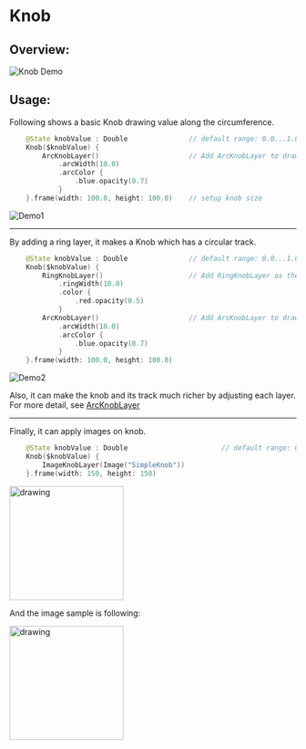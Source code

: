 # Knob

## Overview:

![Knob Demo](Knob.gif)

## Usage:

Following shows a basic Knob drawing value along the circumference.
```swift
    @State knobValue : Double               // default range: 0.0...1.0
    Knob($knobValue) {
        ArcKnobLayer()                      // Add ArcKnobLayer to draw circumference.
            .arcWidth(10.0)
            .arcColor {
                .blue.opacity(0.7)
            }
    }.frame(width: 100.0, height: 100.0)    // setup knob size
```
![Demo1](KnobDemo1.gif)

---

By adding a ring layer, it makes a Knob which has a circular track. 
```swift
    @State knobValue : Double               // default range: 0.0...1.0.
    Knob($knobValue) {
        RingKnobLayer()                     // Add RingKnobLayer as the track. It has no need to setup value and mapping on RingKnobLayer.
            .ringWidth(10.0)
            .color {
                .red.opacity(0.5)
            }
        ArcKnobLayer()                      // Add ArcKnobLayer to draw circumference.
            .arcWidth(10.0)
            .arcColor {
                .blue.opacity(0.7)
            }
    }.frame(width: 100.0, height: 100.0)
```
![Demo2](KnobDemo2.gif)

Also, it can make the knob and its track much richer by adjusting each layer. For more detail, see [ArcKnobLayer](KnobComponents/Layers/ArcKnobLayer.md)

---

Finally, it can apply images on knob.
```swift
    @State knobValue : Double                       // default range: 0.0...1.0, the range of knob value depends on mapping object.
    Knob($knobValue) {
        ImageKnobLayer(Image("SimpleKnob"))
    }.frame(width: 150, height: 150)    
```
<img src="https://user-images.githubusercontent.com/1284944/120066082-61ee2300-c0a7-11eb-97e5-4a64b0bd4e8e.gif" alt="drawing" width="200"/>

And the image sample is following:

<img src="https://user-images.githubusercontent.com/1284944/120066145-ac6f9f80-c0a7-11eb-9a46-20245ca15933.png" alt="drawing" width="200"/>


